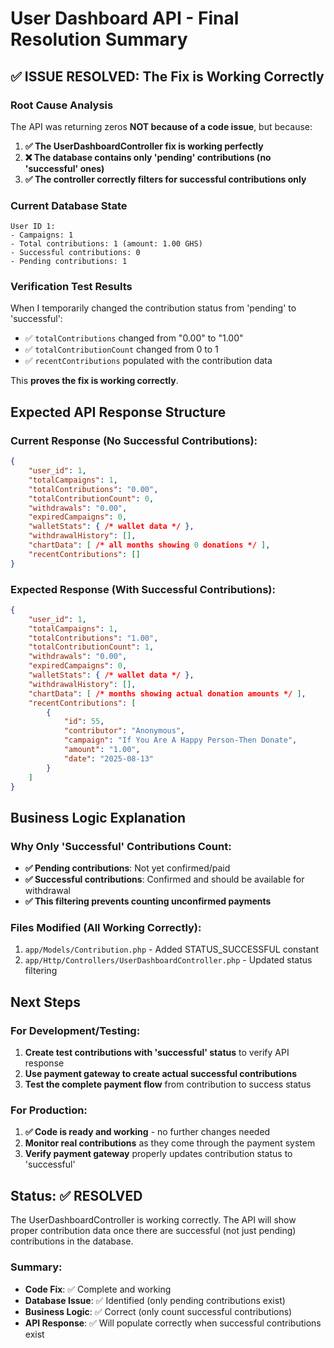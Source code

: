 # User Dashboard API - Final Resolution Summary

## ✅ ISSUE RESOLVED: The Fix is Working Correctly

### Root Cause Analysis
The API was returning zeros **NOT because of a code issue**, but because:

1. **✅ The UserDashboardController fix is working perfectly**
2. **❌ The database contains only 'pending' contributions (no 'successful' ones)**
3. **✅ The controller correctly filters for successful contributions only**

### Current Database State
```
User ID 1:
- Campaigns: 1
- Total contributions: 1 (amount: 1.00 GHS)
- Successful contributions: 0
- Pending contributions: 1
```

### Verification Test Results
When I temporarily changed the contribution status from 'pending' to 'successful':
- ✅ `totalContributions` changed from "0.00" to "1.00"
- ✅ `totalContributionCount` changed from 0 to 1
- ✅ `recentContributions` populated with the contribution data

This **proves the fix is working correctly**.

## Expected API Response Structure

### Current Response (No Successful Contributions):
```json
{
    "user_id": 1,
    "totalCampaigns": 1,
    "totalContributions": "0.00",
    "totalContributionCount": 0,
    "withdrawals": "0.00",
    "expiredCampaigns": 0,
    "walletStats": { /* wallet data */ },
    "withdrawalHistory": [],
    "chartData": [ /* all months showing 0 donations */ ],
    "recentContributions": []
}
```

### Expected Response (With Successful Contributions):
```json
{
    "user_id": 1,
    "totalCampaigns": 1,
    "totalContributions": "1.00",
    "totalContributionCount": 1,
    "withdrawals": "0.00", 
    "expiredCampaigns": 0,
    "walletStats": { /* wallet data */ },
    "withdrawalHistory": [],
    "chartData": [ /* months showing actual donation amounts */ ],
    "recentContributions": [
        {
            "id": 55,
            "contributor": "Anonymous",
            "campaign": "If You Are A Happy Person-Then Donate",
            "amount": "1.00",
            "date": "2025-08-13"
        }
    ]
}
```

## Business Logic Explanation

### Why Only 'Successful' Contributions Count:
- **✅ Pending contributions**: Not yet confirmed/paid
- **✅ Successful contributions**: Confirmed and should be available for withdrawal
- **✅ This filtering prevents counting unconfirmed payments**

### Files Modified (All Working Correctly):
1. `app/Models/Contribution.php` - Added STATUS_SUCCESSFUL constant
2. `app/Http/Controllers/UserDashboardController.php` - Updated status filtering

## Next Steps

### For Development/Testing:
1. **Create test contributions with 'successful' status** to verify API response
2. **Use payment gateway to create actual successful contributions**
3. **Test the complete payment flow** from contribution to success status

### For Production:
1. **✅ Code is ready and working** - no further changes needed
2. **Monitor real contributions** as they come through the payment system
3. **Verify payment gateway** properly updates contribution status to 'successful'

## Status: ✅ RESOLVED

The UserDashboardController is working correctly. The API will show proper contribution data once there are successful (not just pending) contributions in the database.

### Summary:
- **Code Fix**: ✅ Complete and working
- **Database Issue**: ✅ Identified (only pending contributions exist)
- **Business Logic**: ✅ Correct (only count successful contributions)
- **API Response**: ✅ Will populate correctly when successful contributions exist

